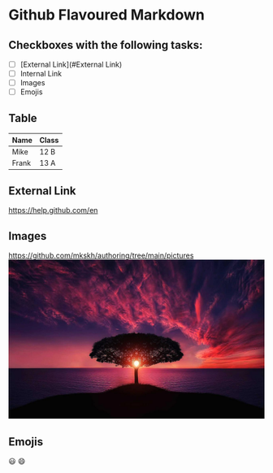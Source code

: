 # Github Flavoured Markdown

## Checkboxes with the following tasks:

- [ ] [External Link](#External Link)
- [ ] Internal Link
- [ ] Images
- [ ] Emojis

## Table

| Name    | Class |
| -------- | ------- |
| Mike  | 12 B    |
| Frank | 13 A     |


## External Link
https://help.github.com/en

## Images
https://github.com/mkskh/authoring/tree/main/pictures
![Image](https://github.com/mkskh/authoring/blob/main/pictures/tree-736885_1280.jpg?raw=true)

## Emojis
😃 😄

